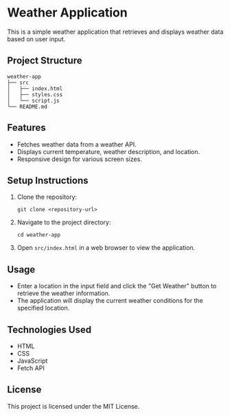 # Weather Application

This is a simple weather application that retrieves and displays weather data based on user input.

## Project Structure

```
weather-app
├── src
│   ├── index.html
│   ├── styles.css
│   └── script.js
└── README.md
```

## Features

- Fetches weather data from a weather API.
- Displays current temperature, weather description, and location.
- Responsive design for various screen sizes.

## Setup Instructions

1. Clone the repository:
   ```
   git clone <repository-url>
   ```
2. Navigate to the project directory:
   ```
   cd weather-app
   ```
3. Open `src/index.html` in a web browser to view the application.

## Usage

- Enter a location in the input field and click the "Get Weather" button to retrieve the weather information.
- The application will display the current weather conditions for the specified location.

## Technologies Used

- HTML
- CSS
- JavaScript
- Fetch API

## License

This project is licensed under the MIT License.